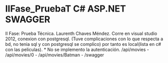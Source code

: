 # IIFase_PruebaT C# ASP.NET SWAGGER
II Fase: Prueba Técnica.  Laurenth Chaves Méndez.
Corre en visual studio 2012, conexion con postgresql. (Tuve complicaciones con lo que respecta a bd, no tenia sql y con postgresql se complico) por tanto es local(lista en c# con las peliculas). * No se implemento la autenticación. 
/api/movies - 
/api/movies/0 -
/api/movies/Batman -
/swagger
